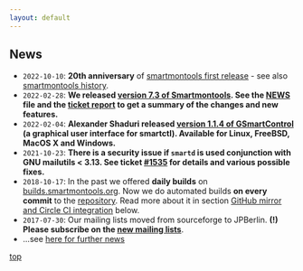 ```yaml
---
layout: default
---
```


## News
<ul>
    <li><code>2022-10-10</code>: <strong>20th anniversary</strong> of <a href="/changeset/13">smartmontools first release</a> - see also <a class="wiki" href="/wiki/History">smartmontools history</a>.</li>
    <li><code>2022-02-28</code>: <strong>We released <a class="ext-link" href="https://sourceforge.net/projects/smartmontools/files/smartmontools/7.3/"><span class="icon">​</span>version 7.3 of Smartmontools</a>. See the <a href="/browser/tags/RELEASE_7_3/smartmontools/NEWS">NEWS</a> file and the <a href="/query?milestone=Release+7.3">ticket report</a> to get a summary of the changes and new features.</strong></li>
    <li><code>2022-02-04</code>: <strong>Alexander Shaduri released <a class="ext-link" href="https://github.com/ashaduri/gsmartcontrol/releases/tag/v1.1.4"><span class="icon">​</span>version 1.1.4 of GSmartControl</a> (a graphical user interface for smartctl). Available for Linux, FreeBSD, MacOS X and Windows.</strong></li>
    <li><code>2021-10-23</code>: <strong>There is a security issue if <code>smartd</code> is used conjunction with GNU mailutils &lt; 3.13. See ticket <a class="closed ticket" href="/ticket/1535" title="#1535: defect: Code execution vulnerability if smartd uses 'mail' from GNU mailutils ... (closed: fixed)">#1535</a> for details and various possible fixes.</strong></li>
    <li><code>2018-10-17</code>: In the past we offered <strong>daily builds</strong> on <a class="ext-link" href="https://builds.smartmontools.org"><span class="icon">​</span>builds.smartmontools.org</a>. Now we do automated builds <strong>on every commit</strong> to the <a href="/browser/trunk/smartmontools">repository</a>. Read more about it in section <a class="wiki" href="/wiki/WikiStart#GitHubmirrorandCircleCIintegration">GitHub mirror and Circle CI integration</a> below.</li>
    <li><code>2017-07-30</code>: Our mailing lists moved from sourceforge to JPBerlin. <strong>(!) Please subscribe on the <a href="/wiki/Help#Mailinglists">new mailing lists</a></strong>.</li>
    <li>...see <a class="wiki" href="/wiki/News">here for further news</a></li>
</ul>


[top](./)
